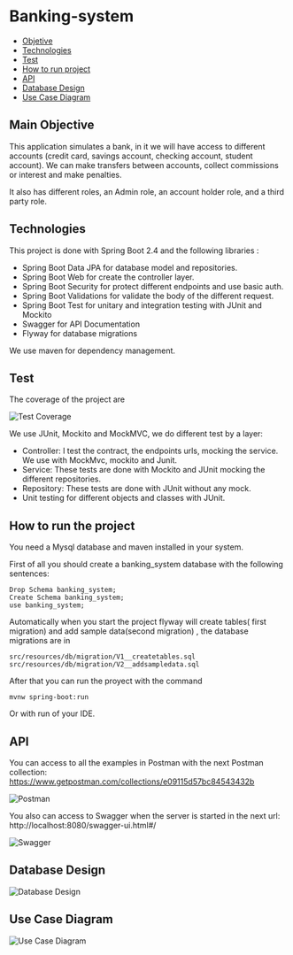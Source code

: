 # Banking-system

* [Objetive](#objetive)
* [Technologies](#technologies)
* [Test](#test)
* [How to run project](#run)
* [API](#api)
* [Database Design](#database)
* [Use Case Diagram](#casediagram)



## <a name=objective> Main Objective <a/> 
This application simulates a bank, in it we will have access to different accounts (credit card, savings account, checking account, student account). We can make transfers between accounts, collect commissions or interest and make penalties.

It also has different roles, an Admin role, an account holder role, and a third party role.

## <a name=technologies> Technologies </a>

This project is done with Spring Boot 2.4 and the following libraries :

- Spring Boot Data JPA for database model and repositories.
- Spring Boot Web for create the controller layer.
- Spring Boot Security for protect different endpoints and use basic auth.
- Spring Boot Validations for validate the body of the different request.
- Spring Boot Test for unitary and integration testing with JUnit and Mockito
- Swagger for API Documentation
- Flyway for database migrations

We use maven for dependency management.


## <a name=test> Test </a>
The coverage of the project are

![Test Coverage](https://github.com/nereagarcia12/banking-system/blob/master/src/main/resources/images/coverage.png)

We use JUnit, Mockito and MockMVC, we do different test by a layer:
- Controller: I test the contract, the endpoints urls, mocking the service. We use with MockMvc, mockito and Junit.
- Service: These tests are done with Mockito and JUnit mocking the different repositories.
- Repository: These tests are done with JUnit without any mock.
- Unit testing for different objects and classes with JUnit.
  

## <a name=run> How to run the project</a>
You need a Mysql database and maven installed in your system.

First of all you should create a banking_system database with the following sentences:
```
Drop Schema banking_system;
Create Schema banking_system;
use banking_system;
```
Automatically when you start the project flyway will create tables( first migration) and add sample data(second migration) , the database migrations are in
```
src/resources/db/migration/V1__createtables.sql
src/resources/db/migration/V2__addsampledata.sql
```

After that you can run the proyect with the command
```
mvnw spring-boot:run
```
Or with run of your IDE.

## <a name=api> API </a>
You can access to all the examples in Postman with the next Postman collection:
https://www.getpostman.com/collections/e09115d57bc84543432b

![Postman](https://github.com/nereagarcia12/banking-system/blob/master/src/main/resources/images/postman.png)


You also can access to Swagger when the server is started in the next url:
http://localhost:8080/swagger-ui.html#/

![Swagger](https://github.com/nereagarcia12/banking-system/blob/master/src/main/resources/images/swagger.png)

## <a name=database> Database Design </a>

![Database Design](https://github.com/nereagarcia12/banking-system/blob/master/src/main/resources/images/databasediagram.png)

## <a name=casediagram> Use Case Diagram  </a>

![Use Case Diagram](https://github.com/nereagarcia12/banking-system/blob/master/src/main/resources/images/CaseDiagram.png)